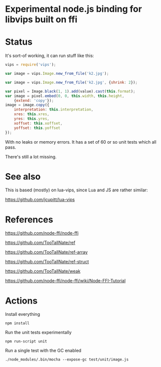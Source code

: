 # Experimental node.js binding for libvips built on ffi

# Status

It's sort-of working, it can run stuff like this:

```javascript
vips = require('vips');

var image = vips.Image.new_from_file('k2.jpg');

var image = vips.Image.new_from_file('k2.jpg', {shrink: 2});

var pixel = Image.black(1, 1).add(value).cast(this.format);
var image = pixel.embed(0, 0, this.width, this.height,
    {extend: 'copy'});
image = image.copy({
    interpretation: this.interpretation,
    xres: this.xres,
    yres: this.yres,
    xoffset: this.xoffset,
    yoffset: this.yoffset
});
```

With no leaks or memory errors. It has a set of 60 or so unit tests which all
pass. 

There's still a lot missing. 

# See also

This is based (mostly) on lua-vips, since Lua and JS are rather similar:

https://github.com/jcupitt/lua-vips

# References

https://github.com/node-ffi/node-ffi

https://github.com/TooTallNate/ref

https://github.com/TooTallNate/ref-array

https://github.com/TooTallNate/ref-struct

https://github.com/TooTallNate/weak

https://github.com/node-ffi/node-ffi/wiki/Node-FFI-Tutorial

# Actions

Install everything

	npm install 

Run the unit tests experimentally

	npm run-script unit

Run a single test with the GC enabled

	./node_modules/.bin/mocha --expose-gc test/unit/image.js 

